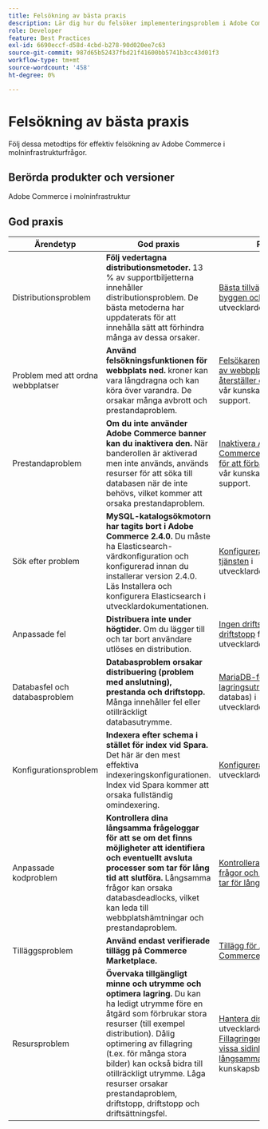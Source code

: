 ```yaml
---
title: Felsökning av bästa praxis
description: Lär dig hur du felsöker implementeringsproblem i Adobe Commerce.
role: Developer
feature: Best Practices
exl-id: 6690eccf-d58d-4cbd-b278-90d020ee7c63
source-git-commit: 987d65b52437fbd21f41600bb5741b3cc43d01f3
workflow-type: tm+mt
source-wordcount: '458'
ht-degree: 0%

---
```


# Felsökning av bästa praxis

Följ dessa metodtips för effektiv felsökning av Adobe Commerce i molninfrastrukturfrågor.

## Berörda produkter och versioner

Adobe Commerce i molninfrastruktur

## God praxis

| Ärendetyp | God praxis | Resurs |
|----------------------------|----------------------------------------------------------------------------------------------------------------------------------------------------------------------------------------------------------------------------------------------------------------------------------------------------------------------------------------------------------------------------------------------------|-------------------------------------------------------------------------------------------------------------------------------------------------------------------------------------------------------------------------------------------------------------------------------------------------------------------------------------------------------------------------------------------------------|
| Distributionsproblem | **Följ vedertagna distributionsmetoder.** 13 % av supportbiljetterna innehåller distributionsproblem. De bästa metoderna har uppdaterats för att innehålla sätt att förhindra många av dessa orsaker. | [Bästa tillvägagångssätt för byggen och distribution](https://experienceleague.adobe.com/sv/docs/commerce-cloud-service/user-guide/develop/deploy/best-practices#best-practices) i utvecklardokumentationen. |
| Problem med att ordna webbplatser | **Använd felsökningsfunktionen för webbplats ned.** kroner kan vara långdragna och kan köra över varandra. De orsakar många avbrott och prestandaproblem. | [Felsökaren för att stänga av webbplats](https://experienceleague.adobe.com/docs/commerce-knowledge-base/kb/troubleshooting/site-down-or-unresponsive/magento-site-down-troubleshooter.html?lang=sv-SE) och [Så här återställer du cron-jobb](https://experienceleague.adobe.com/docs/commerce-knowledge-base/kb/troubleshooting/miscellaneous/cron-job-is-stuck-in-running-status.html?lang=sv-SE) i vår kunskapsbas för support. |
| Prestandaproblem | **Om du inte använder Adobe Commerce banner kan du inaktivera den.** När banderollen är aktiverad men inte används, används resurser för att söka till databasen när de inte behövs, vilket kommer att orsaka prestandaproblem. | [Inaktivera Adobe Commerce Banner-utdata för att förbättra prestanda](https://experienceleague.adobe.com/docs/commerce-knowledge-base/kb/troubleshooting/miscellaneous/disable-magento-banner-output-to-improve-site-performance.html?lang=sv-SE) i vår kunskapsbas för support. |
| Sök efter problem | **MySQL-katalogsökmotorn har tagits bort i Adobe Commerce 2.4.0.** Du måste ha Elasticsearch-värdkonfiguration och konfigurerad innan du installerar version 2.4.0. Läs Installera och konfigurera Elasticsearch i utvecklardokumentationen. | [Konfigurera Elasticsearch-tjänsten](https://experienceleague.adobe.com/sv/docs/commerce-cloud-service/user-guide/configure/service/elasticsearch) i utvecklardokumentationen. |
| Anpassade fel | **Distribuera inte under högtider.** Om du lägger till och tar bort användare utlöses en distribution. | [Ingen driftsättning vid driftstopp](https://experienceleague.adobe.com/sv/docs/commerce-cloud-service/user-guide/develop/deploy/reduce-downtime) finns i utvecklardokumentationen. |
| Databasfel och databasproblem | **Databasproblem orsakar distribuering (problem med anslutning), prestanda och driftstopp.** Många innehåller fel eller otillräckligt databasutrymme. | [MariaDB-felkoder](https://mariadb.com/kb/en/library/mariadb-error-codes/#mariadb-specific-error-codes); [Hantera lagringsutrymme](https://experienceleague.adobe.com/sv/docs/commerce-cloud-service/user-guide/develop/storage/manage-disk-space) (inklusive databas) i utvecklardokumentationen. |
| Konfigurationsproblem | **Indexera efter schema i stället för index vid Spara.** Det här är den mest effektiva indexeringskonfigurationen. Index vid Spara kommer att orsaka fullständig omindexering. | [Konfigurera indexerare](../../../configuration/cli/manage-indexers.md#configure-indexers) i utvecklardokumentationen. |
| Anpassade kodproblem | **Kontrollera dina långsamma frågeloggar för att se om det finns möjligheter att identifiera och eventuellt avsluta processer som tar för lång tid att slutföra.** Långsamma frågor kan orsaka databasdeadlocks, vilket kan leda till webbplatshämtningar och prestandaproblem. | [Kontrollerar långsamma frågor och processer som tar för lång tid i MySQL](https://experienceleague.adobe.com/docs/commerce-knowledge-base/kb/troubleshooting/database/checking-slow-queries-and-processes-mysql.html?lang=sv-SE) |
| Tilläggsproblem | **Använd endast verifierade tillägg på Commerce Marketplace.** | [Tillägg för Adobe Commerce](https://marketplace.magento.com/extensions.html) |
| Resursproblem | **Övervaka tillgängligt minne och utrymme och optimera lagring.** Du kan ha ledigt utrymme före en åtgärd som förbrukar stora resurser (till exempel distribution). Dålig optimering av fillagring (t.ex. för många stora bilder) kan också bidra till otillräckligt utrymme. Låga resurser orsakar prestandaproblem, driftstopp, driftstopp och driftsättningsfel. | [Hantera diskutrymme](https://experienceleague.adobe.com/sv/docs/commerce-cloud-service/user-guide/develop/storage/manage-disk-space) i vår utvecklardokumentation. [Fillagringen är låg/slut och vissa sidinläsningar är långsamma](https://experienceleague.adobe.com/docs/commerce-knowledge-base/kb/troubleshooting/miscellaneous/file-storage-low-specific-page-loads-are-slow.html?lang=sv-SE) i vår kunskapsbas för support. |
